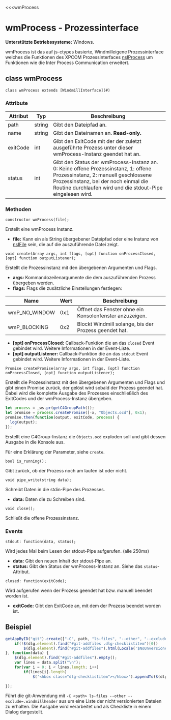 <<<wmProcess
# wmProcess - Prozessinterface

**Unterstützte Betriebssysteme:** Windows.

wmProcess ist das auf js-ctypes basierte, Windmilleigene Prozessinterface welches die Funktionen des XPCOM Prozessinterfaces [nsIProcess](https://developer.mozilla.org/en-US/docs/Mozilla/Tech/XPCOM/Reference/Interface/nsIProcess) um Funktionen wie die Inter Process Communication erweitert.

## class wmProcess
```fnpreview
class wmProcess extends [WindmillInterface](#)
```

### Attribute

| Attribut | Typ | Beschreibung |
|----------|-----|--------------|
| path | string | Gibt den Dateipfad an. |
| name | string | Gibt den Dateinamen an. **Read-only.** |
| exitCode | int | Gibt den ExitCode mit der der zuletzt ausgeführte Prozess unter dieser wmProcess-Instanz geendet hat an. |
| status | int | Gibt den Status der wmProcess-Instanz an. 0: Keine offene Prozessinstanz, 1: offene Prozessinstanz, 2: manuell geschlossene Prozessinstanz, bei der noch einmal die Routine durchlaufen wird und die stdout-Pipe eingelesen wird. |

### Methoden

```fnpreview
constructor wmProcess(file);
```
Erstellt eine wmProcess Instanz.

- **file:**
  Kann ein als String übergebener Dateipfad oder eine Instanz von [nsIFile](#) sein, die auf die auszuführende Datei zeigt.

```fnpreview
void create(Array args, int flags, [opt] function onProcessClosed, [opt] function outputListener);
```
Erstellt die Prozessinstanz mit den übergebenen Argumenten und Flags.

- **args:**
  Kommandozeilenargumente die dem auszuführenden Prozess übergeben werden.
- **flags:**
  Flags die zusätzliche Einstellungen festlegen:
  
| Name | Wert | Beschreibung |
|------|------|--------------|
| wmP_NO_WINDOW | 0x1 | Öffnet das Fenster ohne ein Konsolenfenster anzuzeigen. |
| wmP_BLOCKING | 0x2 | Blockt Windmill solange, bis der Prozess geendet hat. |

- **[opt] onProcessClosed:**
  Callback-Funktion die an das ```closed``` Event gebindet wird. Weitere Informationen in der Event-Liste.
- **[opt] outputListener:**
  Callback-Funktion die an das ```stdout``` Event gebindet wird. Weitere Informationen in der Event-Liste.

```fnpreview
Promise createPromise(array args, int flags, [opt] function onProcessClosed, [opt] function outputListener);
```
Erstellt die Prozessinstanz mit den übergebenen Argumenten und Flags und gibt einen Promise zurück, der gelöst wird sobald der Prozess geendet hat. Dabei wird die komplette Ausgabe des Prozesses einschließlich des ExitCodes und der wmProcess-Instanz übergeben.

```javascript
let process = _ws.pr(getC4GroupPath());
let promise = process.createPromise([-x, "Objects.ocd"], 0x1);
promise.then(function(output, exitCode, process) {
  log(output);
});
```
Erstellt eine C4Group-Instanz die ```Objects.ocd``` exploden soll und gibt dessen Ausgabe in die Konsole aus.

Für eine Erklärung der Parameter, siehe ```create```.

```fnpreview
bool is_running();
```
Gibt zurück, ob der Prozess noch am laufen ist oder nicht.

```fnpreview
void pipe_write(string data);
```
Schreibt Daten in die stdin-Pipe des Prozesses.

- **data:**
  Daten die zu Schreiben sind.

```fnpreview
void close();
```
Schließt die offene Prozessinstanz.

### Events

```fnpreview
stdout: function(data, status);
```
Wird jedes Mal beim Lesen der stdout-Pipe aufgerufen. (alle 250ms)

- **data:**
  Gibt den neuen Inhalt der stdout-Pipe an.
- **status:**
  Gibt den Status der wmProcess-Instanz an. Siehe das ```status```-Attribut.

```fnpreview
closed: function(exitCode);
```
Wird aufgerufen wenn der Prozess geendet hat bzw. manuell beendet worden ist.

- **exitCode:**
  Gibt den ExitCode an, mit dem der Prozess beendet worden ist.

## Beispiel

```javascript
getAppByID("git").create(["-C", path, "ls-files", "--other", "--exclude=.windmillheader"], 0x1, function() {
	if(!$(dlg.element).find("#git-addfiles .dlg-checklistitem")[0])
		$(dlg.element).find("#git-addfiles").html(Locale('$NoUnversionedFilesFound$<hbox class="dlg-checklistitem" style="visibility: hidden; width: 1px;"></hbox>'));
}, function(data) {
	$(dlg.element).find("#git-addfiles").empty();
	var lines = data.split("\n");
	for(var i = 0; i < lines.length; i++)
		if(lines[i].length)
			$('<hbox class="dlg-checklistitem"></hbox>').appendTo($(dlg.element).find("#git-addfiles")).text(lines[i]);
	
});
```
Führt die git-Anwendung mit ```-C <path> ls-files --other --exclude=.windmillheader``` aus um eine Liste der nicht versionierten Dateien zu erhalten. Die Ausgabe wird verarbeitet und als Checkliste in einem Dialog dargestellt.